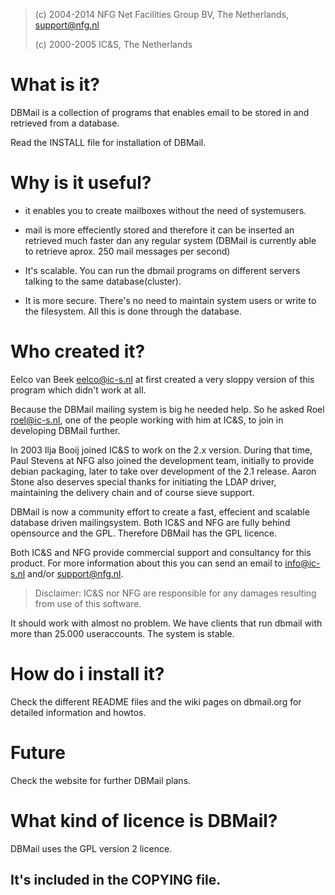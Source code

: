 > 
>   (c) 2004-2014 NFG Net Facilities Group BV, The Netherlands, support@nfg.nl
>
>   (c) 2000-2005 IC&S, The Netherlands
>

What is it?
===========

DBMail is a collection of programs that enables email to be stored in and
retrieved from a database. 

Read the INSTALL file for installation of DBMail.

Why is it useful?
==================

- it enables you to create mailboxes without the need of systemusers.

- mail is more effeciently stored and therefore it can be inserted an
retrieved much faster dan any regular system (DBMail is currently able to
retrieve aprox. 250 mail messages per second)

- It's scalable. You can run the dbmail programs on different servers
talking to the same database(cluster).

- It is more secure. There's no need to maintain system users or write to
the filesystem. All this is done through the database.


Who created it?
===============

Eelco van Beek <eelco@ic-s.nl> at first created a very sloppy version of
this program which didn't work at all.

Because the DBMail mailing system is big he needed help. 
So he asked Roel <roel@ic-s.nl>, one of the people working with him 
at IC&S, to join in developing DBMail further.

In 2003 Ilja Booij joined IC&S to work on the 2.x version. During that time,
Paul Stevens at NFG also joined the development team, initially to provide 
debian packaging, later to take over development of the 2.1 release. Aaron
Stone also deserves special thanks for initiating the LDAP driver, maintaining 
the delivery chain and of course sieve support.

DBMail is now a community effort to create a fast, effecient and scalable
database driven mailingsystem. Both IC&S and NFG are fully behind 
opensource and the GPL. Therefore DBMail has the GPL licence.

Both IC&S and NFG provide commercial support and consultancy for this
product. For more information about this you can send an email to
info@ic-s.nl and/or support@nfg.nl.

>
> Disclaimer: IC&S nor NFG are responsible for any damages resulting from use 
> of this software. 
>

It should work with almost no problem. We have clients that run dbmail
with more than 25.000 useraccounts. The system is stable.

How do i install it?
====================

Check the different README files and the wiki pages on dbmail.org for detailed 
information and howtos.

Future
======

Check the website for further DBMail plans.

What kind of licence is DBMail?
===============================

DBMail uses the GPL version 2 licence. 

It's included in the COPYING file.
-------------------------------------------

